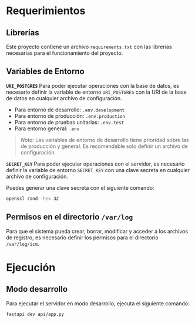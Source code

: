 # Requerimientos
## Librerías
Este proyecto contiene un archivo `requirements.txt` con las librerías necesarias para el funcionamiento del proyecto.

## Variables de Entorno
**`URI_POSTGRES`**
Para poder ejecutar operaciones con la base de datos, es necesario definir la variable de entorno `URI_POSTGRES` con la URI de la base de datos en cualquier archivo de configuración.
- Para entorno de desarrollo: `.env.development`
- Para entorno de producción: `.env.production`
- Para entorno de pruebas unitarias: `.env.test`
- Para entorno general: `.env`

> *Nota:* Las variables de entorno de desarrollo tiene prioridad sobre las de producción y general. Es recomendable solo definir un archivo de configuración.

**`SECRET_KEY`**
Para poder ejecutar operaciones con el servidor, es necesario definir la variable de entorno `SECRET_KEY` con una clave secreta en cualquier archivo de configuración.

Puedes generar una clave secreta con el siguiente comando:
```bash
openssl rand -hex 32
```

## Permisos en el directorio `/var/log`
Para que el sistema pueda crear, borrar, modificar y acceder a los archivos de registro, es necesario definir los permisos para el directorio `/var/log/icm`.

# Ejecución
## Modo desarrollo
Para ejecutar el servidor en modo desarrollo, ejecuta el siguiente comando:
```bash
fastapi dev api/app.py
```